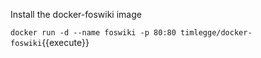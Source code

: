 Install the docker-foswiki image

`docker run -d --name foswiki -p 80:80 timlegge/docker-foswiki`{{execute}}